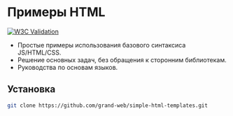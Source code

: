 # Примеры HTML
[![W3C Validation](https://img.shields.io/w3c-validation/default?targetUrl=https%3A%2F%2Fgrand-web.github.io%2Fsimple-html-templates%2F)](https://www.w3.org/Consortium/)

- Простые примеры использования базового синтаксиса JS/HTML/CSS.
- Решение основных задач, без обращения к сторонним библиотекам.
- Руководства по основам языков.

## Установка
```sh
git clone https://github.com/grand-web/simple-html-templates.git
```